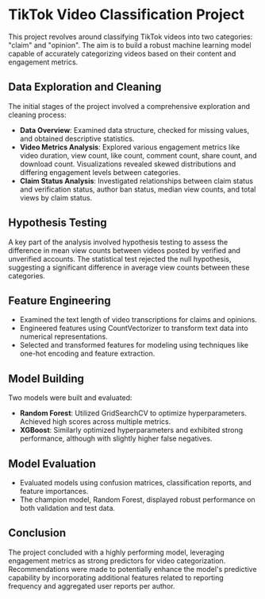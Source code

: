 # TikTok Video Classification Project
This project revolves around classifying TikTok videos into two categories: "claim" and "opinion". The aim is to build a robust machine learning model capable of accurately categorizing videos based on their content and engagement metrics.

## Data Exploration and Cleaning
The initial stages of the project involved a comprehensive exploration and cleaning process:

- **Data Overview**: Examined data structure, checked for missing values, and obtained descriptive statistics.
- **Video Metrics Analysis**: Explored various engagement metrics like video duration, view count, like count, comment count, share count, and download count. Visualizations revealed skewed distributions and differing engagement levels between categories.
- **Claim Status Analysis**: Investigated relationships between claim status and verification status, author ban status, median view counts, and total views by claim status.

## Hypothesis Testing
A key part of the analysis involved hypothesis testing to assess the difference in mean view counts between videos posted by verified and unverified accounts. The statistical test rejected the null hypothesis, suggesting a significant difference in average view counts between these categories.

## Feature Engineering
- Examined the text length of video transcriptions for claims and opinions.
- Engineered features using CountVectorizer to transform text data into numerical representations.
- Selected and transformed features for modeling using techniques like one-hot encoding and feature extraction.

## Model Building
Two models were built and evaluated:

- **Random Forest**: Utilized GridSearchCV to optimize hyperparameters. Achieved high scores across multiple metrics.
- **XGBoost**: Similarly optimized hyperparameters and exhibited strong performance, although with slightly higher false negatives.

## Model Evaluation
- Evaluated models using confusion matrices, classification reports, and feature importances.
- The champion model, Random Forest, displayed robust performance on both validation and test data.

## Conclusion
The project concluded with a highly performing model, leveraging engagement metrics as strong predictors for video categorization. Recommendations were made to potentially enhance the model's predictive capability by incorporating additional features related to reporting frequency and aggregated user reports per author.
